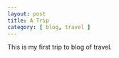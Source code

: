 ```yaml
---
layout: post
title: A Trip
category: [ blog, travel ]
---
```


This is my first trip to blog of travel.